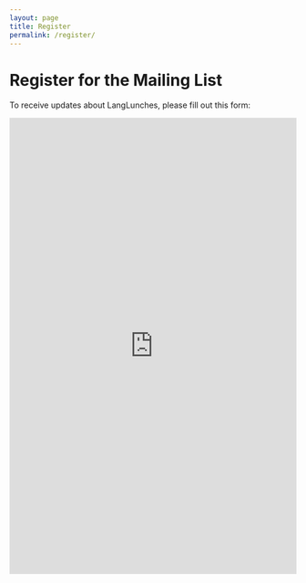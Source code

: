 ```yaml
---
layout: page
title: Register
permalink: /register/
---
```


# Register for the Mailing List

To receive updates about LangLunches, please fill out this form:

<iframe src="https://docs.google.com/forms/d/e/1FAIpQLScuVIskcUiXhDBV5XwT_KAQIO0OMFVZHKOC2ubPMFnkTW9DdA/viewform?embedded=true" width="100%" height="800" frameborder="0" marginheight="0" marginwidth="0">Loading…</iframe> 
